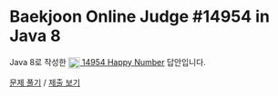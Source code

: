 # Baekjoon Online Judge #14954 in Java 8
Java 8로 작성한 [<img src="https://static.solved.ac/tier_small/4.svg" height="20" align="center">
14954 Happy Number](https://www.acmicpc.net/problem/14954) 답안입니다.

[문제 풀기](https://www.acmicpc.net/problem/14954) /
[제출 보기](https://www.acmicpc.net/source/87408627)
